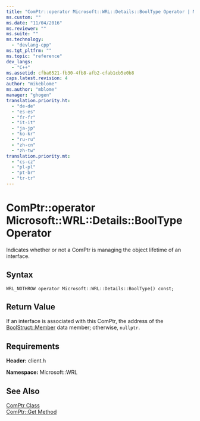 ```yaml
---
title: "ComPtr::operator Microsoft::WRL::Details::BoolType Operator | Microsoft Docs"
ms.custom: ""
ms.date: "11/04/2016"
ms.reviewer: ""
ms.suite: ""
ms.technology: 
  - "devlang-cpp"
ms.tgt_pltfrm: ""
ms.topic: "reference"
dev_langs: 
  - "C++"
ms.assetid: cfba6521-fb30-4fb8-afb2-cfab1cb5e0b8
caps.latest.revision: 4
author: "mikeblome"
ms.author: "mblome"
manager: "ghogen"
translation.priority.ht: 
  - "de-de"
  - "es-es"
  - "fr-fr"
  - "it-it"
  - "ja-jp"
  - "ko-kr"
  - "ru-ru"
  - "zh-cn"
  - "zh-tw"
translation.priority.mt: 
  - "cs-cz"
  - "pl-pl"
  - "pt-br"
  - "tr-tr"
---
```

# ComPtr::operator Microsoft::WRL::Details::BoolType Operator
Indicates whether or not a ComPtr is managing the object lifetime of an interface.  
  
## Syntax  
  
```  
WRL_NOTHROW operator Microsoft::WRL::Details::BoolType() const;  
```  
  
## Return Value  
 If an interface is associated with this ComPtr, the address of the [BoolStruct::Member](../windows/boolstruct-member-data-member.md) data member; otherwise, `nullptr`.  
  
## Requirements  
 **Header:** client.h  
  
 **Namespace:** Microsoft::WRL  
  
## See Also  
 [ComPtr Class](../windows/comptr-class.md)   
 [ComPtr::Get Method](../windows/comptr-get-method.md)